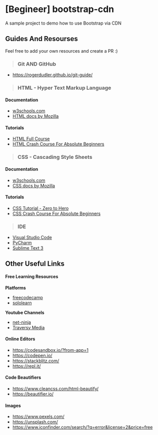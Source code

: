 # [Begineer] bootstrap-cdn
A sample project to demo how to use Bootstrap via CDN

## Guides And Resourses
Feel free to add your own resources and create a PR :)

> ### Git AND GitHub
* https://rogerdudler.github.io/git-guide/

> ### HTML - Hyper Text Markup Language

#### Documentation
* [w3schools.com](https://www.w3schools.com/html/)
* [HTML docs by Mozilla](https://developer.mozilla.org/en-US/docs/Web/HTML)

#### Tutorials
* [HTML Full Course](https://youtu.be/pQN-pnXPaVg)
* [HTML Crash Course For Absolute Beginners](https://youtu.be/UB1O30fR-EE)


> ### CSS - Cascading Style Sheets

#### Documentation
* [w3schools.com](https://www.w3schools.com/css/)
* [CSS docs by Mozilla](https://developer.mozilla.org/en-US/docs/Web/CSS)

#### Tutorials
- [CSS Tutorial - Zero to Hero](https://youtu.be/1Rs2ND1ryYc)
- [CSS Crash Course For Absolute Beginners](https://youtu.be/yfoY53QXEnI)

> ### IDE

- [Visual Studio Code](https://code.visualstudio.com/)
- [PyCharm](https://www.jetbrains.com/pycharm/)
- [Sublime Text 3](https://www.sublimetext.com/3)


## Other Useful Links

#### Free Learning Resources
**Platforms**
* [freecodecamp](https://www.freecodecamp.org/)
* [sololearn](https://www.sololearn.com/)

**Youtube Channels**
* [net-ninja](https://www.youtube.com/channel/UCW5YeuERMmlnqo4oq8vwUpg)
* [Traversy Media](https://www.youtube.com/channel/UC29ju8bIPH5as8OGnQzwJyA)

#### Online Editors
 * https://codesandbox.io/?from-app=1
 * https://codepen.io/
 * https://stackblitz.com/
 * https://repl.it/

#### Code Beautifiers
* https://www.cleancss.com/html-beautify/
* https://beautifier.io/

#### Images
* https://www.pexels.com/
* https://unsplash.com/
* https://www.iconfinder.com/search/?q=error&license=2&price=free
